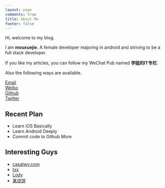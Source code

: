 ```yaml
---
layout: page
comments: true
title: About Me
footer: false
---
```


Hi, welcome to my blog.

I am **mouxuejie**. A female developer majoring in android and striving to be a full stack developer.

If you like my articles, you can follow my WeChat Pub named **学姐的IT专栏**.

Also the following ways are available.

[Email](mailto:mouxuejie@gmail.com)     
[Weibo](http://weibo.com/u/2019322347)	  
[Github](https://github.com/mouxuejie)       
[Twitter](https://twitter.com/mouxuejie)

## Recent Plan

   - Learn iOS Basically
   - Learn Android Deeply
   - Commit code to Github More
   
## Interesting Guys

   - [casatwy.com](casatwy.com)
   - [txx](http://weibo.com/u/2157980617?topnav=1&wvr=6&topsug=1&is_all=1)
   - [Lody](http://weibo.com/p/1005055627960273/home?from=page_100505&mod=TAB#place)
   - [某烧饼](http://feng.moe/)
   
